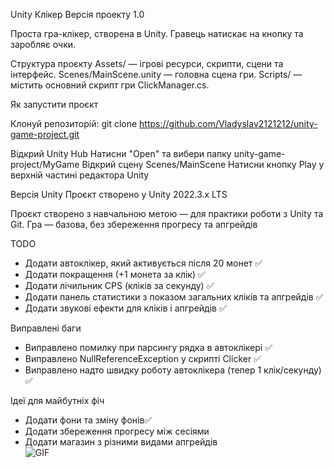 Unity Клікер Версія проекту 1.0


Проста гра-клікер, створена в Unity. Гравець натискає на кнопку та заробляє очки.

Структура проєкту Assets/ — ігрові ресурси, скрипти, сцени та інтерфейс. Scenes/MainScene.unity — головна сцена гри. Scripts/ — містить основний скрипт гри ClickManager.cs.

Як запустити проєкт

Клонуй репозиторій: git clone https://github.com/Vladyslav2121212/unity-game-project.git

Відкрий Unity Hub Натисни "Open" та вибери папку unity-game-project/MyGame Відкрий сцену Scenes/MainScene Натисни кнопку Play у верхній частині редактора Unity

Версія Unity Проєкт створено у Unity 2022.3.x LTS

Проєкт створено з навчальною метою — для практики роботи з Unity та Git. Гра — базова, без збереження прогресу та апгрейдів

TODO

- Додати автоклікер, який активується після 20 монет ✅  
- Додати покращення (+1 монета за клік) ✅  
- Додати лічильник CPS (кліків за секунду) ✅  
- Додати панель статистики з показом загальних кліків та апгрейдів ✅  
- Додати звукові ефекти для кліків і апгрейдів ✅  

Виправлені баги

- Виправлено помилку при парсингу рядка в автоклікері ✅  
- Виправлено NullReferenceException у скрипті Clicker ✅  
- Виправлено надто швидку роботу автоклікера (тепер 1 клік/секунду) ✅  

Ідеї для майбутніх фіч

- Додати фони та зміну фонів✅  
- Додати збереження прогресу між сесіями  
- Додати магазин з різними видами апгрейдів  
![GIF](media/IMG_7216.gif)

